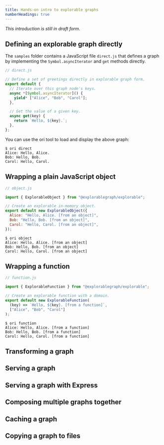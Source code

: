 ```yaml
---
title: Hands-on intro to explorable graphs
numberHeadings: true
---
```


_This introduction is still in draft form._

## Defining an explorable graph directly

The `samples` folder contains a JavaScript file `direct.js` that defines a graph by implementing the `Symbol.asyncIterator` and `get` methods directly.

```js
// direct.js

// Define a set of greetings directly in explorable graph form.
export default {
  // Iterate over this graph node's keys.
  async *[Symbol.asyncIterator]() {
    yield* ["Alice", "Bob", "Carol"];
  },

  // Get the value of a given key.
  async get(key) {
    return `Hello, ${key}.`;
  },
};
```

You can use the ori tool to load and display the above graph:

```console
$ ori direct
Alice: Hello, Alice.
Bob: Hello, Bob.
Carol: Hello, Carol.
```

## Wrapping a plain JavaScript object

```js
// object.js

import { ExplorableObject } from "@explorablegraph/explorable";

// Create an explorable in-memory object.
export default new ExplorableObject({
  Alice: "Hello, Alice. [from an object]",
  Bob: "Hello, Bob. [from an object]",
  Carol: "Hello, Carol. [from an object]",
});
```

```console
$ ori object
Alice: Hello, Alice. [from an object]
Bob: Hello, Bob. [from an object]
Carol: Hello, Carol. [from an object]
```

## Wrapping a function

```js
// function.js

import { ExplorableFunction } from "@explorablegraph/explorable";

// Create an explorable function with a domain.
export default new ExplorableFunction(
  (key) => `Hello, ${key}. [from a function]`,
  ["Alice", "Bob", "Carol"]
);
```

```console
$ ori function
Alice: Hello, Alice. [from a function]
Bob: Hello, Bob. [from a function]
Carol: Hello, Carol. [from a function]
```

## Transforming a graph

## Serving a graph

## Serving a graph with Express

## Composing multiple graphs together

## Caching a graph

## Copying a graph to files
